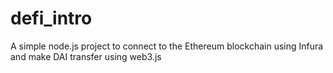 # defi_intro
A simple node.js project to connect to the Ethereum blockchain using Infura and make DAI transfer using web3.js

